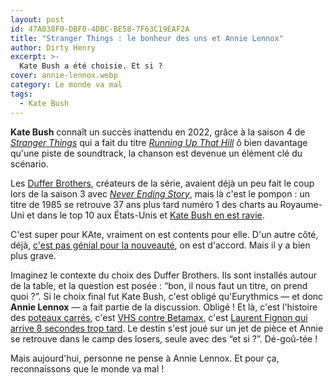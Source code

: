 ```yaml
---
layout: post
id: 47A038F0-DBF0-4DBC-BE58-7F63C19EAF2A
title: "Stranger Things : le bonheur des uns et Annie Lennox"
author: Dirty Henry
excerpt: >-
  Kate Bush a été choisie. Et si ?
cover: annie-lennox.webp
category: Le monde va mal
tags:
  - Kate Bush
---
```


**Kate Bush** connaît un succès inattendu en 2022, grâce à la saison 4 de
[_Stranger Things_][1] qui a fait du titre [_Running Up That Hill_][2] ô bien
davantage qu'une piste de soundtrack, la chanson est devenue un élément clé du
scénario.

Les [Duffer Brothers][3], créateurs de la série, avaient déjà un peu fait le
coup lors de la saison 3 avec [_Never Ending Story_][4], mais là c'est le
pompon : un titre de 1985 se retrouve 37 ans plus tard numéro 1 des charts au
Royaume-Uni et dans le top 10 aux États-Unis et [Kate Bush en est ravie][5].

C'est super pour KAte, vraiment on est contents pour elle. D'un autre côté,
déjà, [c'est pas génial pour la nouveauté][6], on est d'accord. Mais il y a bien
plus grave.

Imaginez le contexte du choix des Duffer Brothers. Ils sont installés autour de
la table, et la question est posée : “bon, il nous faut un titre, on prend
quoi ?”. Si le choix final fut Kate Bush, c'est obligé qu'Eurythmics — et donc
**Annie Lennox** — a fait partie de la discussion. Obligé ! Et là, c'est
l'histoire des [poteaux carrés][7], c'est [VHS contre Betamax][8], c'est
[Laurent Fignon qui arrive 8 secondes trop tard][9]. Le destin s'est joué sur un
jet de pièce et Annie se retrouve dans le camp des losers, seule avec des “et
si ?”. Dé-goû-tée !

Mais aujourd'hui, personne ne pense à Annie Lennox. Et pour ça, reconnaissons
que le monde va mal !

[1]: https://www.themoviedb.org/tv/66732-stranger-things
[2]: https://www.youtube.com/watch?v=wp43OdtAAkM
[3]: https://fr.wikipedia.org/wiki/Matt_et_Ross_Duffer
[4]: https://www.youtube.com/watch?v=O5HQ1sZseKg
[5]:
  https://pitchfork.com/news/kate-bush-reflects-on-running-up-that-hill-in-rare-radio-interview-listen/
[6]:
  https://section-26.fr/running-up-that-hill-la-nouveaute-cannibalisee-par-le-retro/
[7]:
  https://fr.wikipedia.org/wiki/Finale_de_la_Coupe_des_clubs_champions_européens_1975-1976#La_«_finale_des_poteaux_carrés_»
[8]: https://fr.wikipedia.org/wiki/Betamax#Betamax_contre_VHS
[9]: https://fr.wikipedia.org/wiki/Tour_de_France_1989#Les_8_secondes

